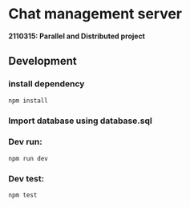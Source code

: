 # Chat management server
**2110315: Parallel and Distributed project**

## Development

### install dependency
`npm install`

### Import database using database.sql

### Dev run:
`npm run dev`

### Dev test:
`npm test`
